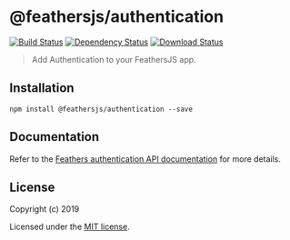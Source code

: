 # @feathersjs/authentication

[![Build Status](https://travis-ci.org/feathersjs/feathers.svg?branch=master)](https://travis-ci.org/feathersjs/feathers)
[![Dependency Status](https://img.shields.io/david/feathersjs/feathers.svg?style=flat-square&path=packages/authentication)](https://david-dm.org/feathersjs/feathers?path=packages/authentication)
[![Download Status](https://img.shields.io/npm/dm/@feathersjs/authentication.svg?style=flat-square)](https://www.npmjs.com/package/@feathersjs/authentication)

> Add Authentication to your FeathersJS app.

## Installation

```
npm install @feathersjs/authentication --save
```

## Documentation

Refer to the [Feathers authentication API documentation](https://docs.feathersjs.com/api/authentication/) for more details.

## License

Copyright (c) 2019

Licensed under the [MIT license](LICENSE).
